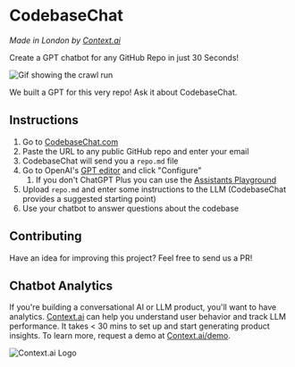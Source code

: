 # CodebaseChat
_Made in London by [Context.ai](https://context.ai?utm_source=codebasechat&utm_medium=github)_

Create a GPT chatbot for any GitHub Repo in just 30 Seconds!

![Gif showing the crawl run](https://github.com/BuilderIO/gpt-crawler/assets/844291/feb8763a-152b-4708-9c92-013b5c70d2f2)

We built a GPT for this very repo! Ask it about CodebaseChat.

## Instructions
1. Go to [CodebaseChat.com](https://codebasechat.com)
2. Paste the URL to any public GitHub repo and enter your email
3. CodebaseChat will send you a `repo.md` file
4. Go to OpenAI's [GPT editor](https://chat.openai.com/gpts/editor) and click "Configure"
   1. If you don't ChatGPT Plus you can use the [Assistants Playground](https://platform.openai.com/playground)
5. Upload `repo.md` and enter some instructions to the LLM (CodebaseChat provides a suggested starting point)
6. Use your chatbot to answer questions about the codebase

## Contributing
Have an idea for improving this project? Feel free to send us a PR!

## Chatbot Analytics
If you're building a conversational AI or LLM product, you'll want to have analytics. [Context.ai](https://context.ai?utm_source=codebasechat&utm_medium=github) can help you understand user behavior and track LLM performance. It takes < 30 mins to set up and start generating product insights. To learn more, request a demo at [Context.ai/demo](https://context.ai/demo?utm_source=codebasechat&utm_medium=github).

![Context.ai Logo](https://assets-global.website-files.com/64c8db42a859bde7ba269783/64c8ea285845992f13da4441_Asset%201-8-p-500.png)
